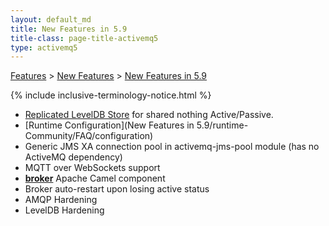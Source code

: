 ```yaml
---
layout: default_md
title: New Features in 5.9 
title-class: page-title-activemq5
type: activemq5
---
```


[Features](features) > [New Features](new-features) > [New Features in 5.9](new-features-in-59)

{% include inclusive-terminology-notice.html %}

*   [Replicated LevelDB Store](replicated-leveldb-store) for shared nothing Active/Passive.
*   [Runtime Configuration](New Features in 5.9/runtime-Community/FAQ/configuration)
*   Generic JMS XA connection pool in activemq-jms-pool module (has no ActiveMQ dependency)
*   MQTT over WebSockets support
*   [**broker**](broker-camel-component) Apache Camel component
*   Broker auto-restart upon losing active status
*   AMQP Hardening
*   LevelDB Hardening

